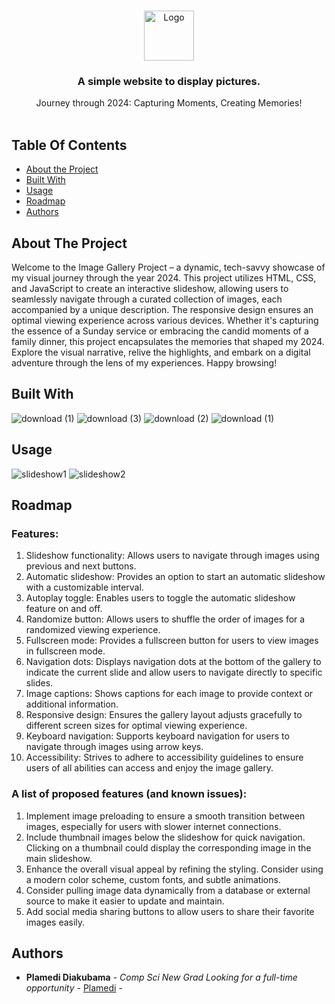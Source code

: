 <br/>
<p align="center">
  <a href="https://github.com/PlamediD/slideshowapp">
    <img src="" alt="Logo" width="80" height="80">
  </a>

  <h3 align="center">A simple website to display pictures. </h3>

  <p align="center">
    Journey through 2024: Capturing Moments, Creating Memories!
    <br/>
    <br/>
    
  </p>
</p>



## Table Of Contents

* [About the Project](#about-the-project)
* [Built With](#built-with)
* [Usage](#usage)
* [Roadmap](#roadmap)
* [Authors](#authors)

## About The Project

Welcome to the Image Gallery Project – a dynamic, tech-savvy showcase of my visual journey through the year 2024. This project utilizes HTML, CSS, and JavaScript to create an interactive slideshow, 
allowing users to seamlessly navigate through a curated collection of images, each accompanied by a unique description. 
The responsive design ensures an optimal viewing experience across various devices. Whether it's capturing the essence of a Sunday service or embracing the candid moments of a family dinner, 
this project encapsulates the memories that shaped my 2024. Explore the visual narrative, relive the highlights, and embark on a digital adventure through the lens of my experiences. Happy browsing!



## Built With


![download (1)](https://github.com/PlamediD/slideshow-app/assets/87151146/772fd206-b53f-4d8a-a769-5aac03b41d0c)
![download (3)](https://github.com/PlamediD/slideshow-app/assets/87151146/f0c56b1a-86e5-406d-a3c3-75bc17b73bd3)
![download (2)](https://github.com/PlamediD/slideshow-app/assets/87151146/3509f31d-3745-4e80-9321-91b9927e495c)
![download (1)](https://github.com/PlamediD/slideshow-app/assets/87151146/7af63037-0770-47e1-9900-c551a51050ea)


## Usage
![slideshow1](https://github.com/PlamediD/slideshow-app/assets/87151146/17596387-83ce-4fe7-a3a5-3c9bc5f22602)
![slideshow2](https://github.com/PlamediD/slideshow-app/assets/87151146/9dca9d46-b910-4e50-bec4-e32aa4fba084)



## Roadmap


### Features: 
1. Slideshow functionality: Allows users to navigate through images using previous and next buttons.
2. Automatic slideshow: Provides an option to start an automatic slideshow with a customizable interval.
3. Autoplay toggle: Enables users to toggle the automatic slideshow feature on and off.
4. Randomize button: Allows users to shuffle the order of images for a randomized viewing experience.
5. Fullscreen mode: Provides a fullscreen button for users to view images in fullscreen mode.
6. Navigation dots: Displays navigation dots at the bottom of the gallery to indicate the current slide and allow users to navigate directly to specific slides.
7. Image captions: Shows captions for each image to provide context or additional information.
8. Responsive design: Ensures the gallery layout adjusts gracefully to different screen sizes for optimal viewing experience.
9. Keyboard navigation: Supports keyboard navigation for users to navigate through images using arrow keys.
10. Accessibility: Strives to adhere to accessibility guidelines to ensure users of all abilities can access and enjoy the image gallery.

### A list of proposed features (and known issues):


1. Implement image preloading to ensure a smooth transition between images, especially for users with slower internet connections.
2. Include thumbnail images below the slideshow for quick navigation. Clicking on a thumbnail could display the corresponding image in the main slideshow.
3. Enhance the overall visual appeal by refining the styling. Consider using a modern color scheme, custom fonts, and subtle animations.
4. Consider pulling image data dynamically from a database or external source to make it easier to update and maintain.
5. Add social media sharing buttons to allow users to share their favorite images easily.





## Authors

* **Plamedi Diakubama** - *Comp Sci New Grad Looking for a full-time opportunity* - [Plamedi](https://github.com/PlamediD/) - 




